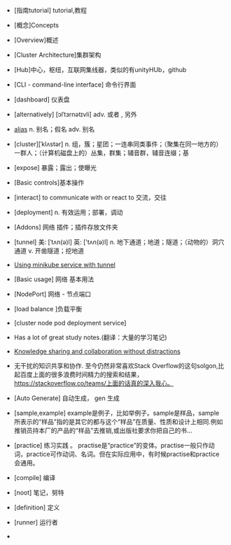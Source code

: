 
- [指南tutorial] tutorial,教程

- [概念]Concepts

- [Overview]概述

- [Cluster Architecture]集群架构

- [Hub]中心，枢纽，互联网集线器，类似的有unityHUb，github

- [CLI - command-line interface] 命令行界面

- [dashboard] 仪表盘

- [alternatively] [ɔlˈtɜrnətɪvli] adv.	或者 , 另外

- [alias](https://minikube.sigs.k8s.io/docs/start/) n.	别名；假名   adv.	别名  

- [cluster][ˈklʌstər] n. 组，簇；星团；一连串同类事件；（聚集在同一地方的）一群人；（计算机磁盘上的）丛集，群集；辅音群，辅音连缀；基

- [expose] 暴露；露出；使曝光

- [Basic controls]基本操作

- [interact] to communicate with or react to 交流，交往

- [deployment] n. 有效运用；部署，调动

- [Addons]  网络	插件；插件存放文件夹

- [tunnel] 美: [ˈtʌn(ə)l] 英: ['tʌn(ə)l] n.	地下通道；地道；隧道；（动物的）洞穴通道 v.	开凿隧道；挖地道
- [Using minikube service with tunnel](https://minikube.sigs.k8s.io/docs/handbook/accessing/)

- [Basic usage] 网络	基本用法

- [NodePort] 网络 - 节点端口

- [load balance ]负载平衡

- [cluster node pod deployment service]

- Has a lot of great study notes.(翻译：大量的学习笔记)
- [Knowledge sharing and collaboration without distractions](https://stackoverflow.co/teams/)
- 无干扰的知识共享和协作. 至今仍然非常喜欢Stack Overflow的这句solgon,比起百度上面的很多浪费时间精力的搜索和结果，https://stackoverflow.co/teams/上面的话真的深入我心。

- [Auto Generate] 自动生成， gen 生成

- [sample,example] example是例子，比如举例子。sample是样品，sample 所表示的“样品”指的是其它的都与这个“样品”在质量、性质和设计上相同.例如推销员持本厂的产品的“样品”去推销,或出版社要求你把自己的书... 

- [practice] 练习实践 。 practise是“practice”的变体。practise一般只作动词，practice可作动词、名词。但在实际应用中，有时候practise和practice会通用。

- [compile] 编译

- [noot] 笔记，努特


- [definition] 定义

- [runner] 运行者

- 